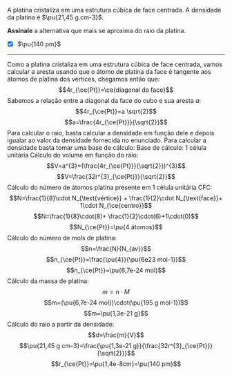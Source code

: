 A platina cristaliza em uma estrutura cúbica de face centrada. A densidade da platina é $\pu{21,45 g.cm-3}$.

**Assinale** a alternativa que mais se aproxima do raio da platina.

- [x] $\pu{140 pm}$

---

Como a platina cristaliza em uma estrutura cúbica de face centrada, vamos calcular a aresta usando que o átomo de platina da face é tangente aos átomos de platina dos vértices, chegamos então que:
$$4r_{\ce{Pt}}=\ce{diagonal da face}$$
Sabemos a relação entre a diagonal da face do cubo e sua aresta $a$:
$$4r_{\ce{Pt}}=a \sqrt{2}$$
$$a=\frac{4r_{\ce{Pt}}}{\sqrt{2}}$$
Para calcular o raio, basta calcular a densidade em função dele e depois igualar ao valor da densidade fornecida no enunciado.
Para calcular a densidade basta tomar uma base de cálculo:
Base de cálculo: 1 célula unitária
Cálculo do volume em função do raio:
$$V=a^{3}=(\frac{4r_{\ce{Pt}}}{\sqrt{2}})^{3}$$
$$V=\frac{32r^{3}_{\ce{Pt}}}{\sqrt{2}}$$
Cálculo do número de átomos platina presente em 1 célula unitária CFC:
$$N=\frac{1}{8}\cdot N_{\text{vértice}} + \frac{1}{2}\cdot N_{\text{face}}+ 1\cdot N_{\ce{centro}}$$
$$N=\frac{1}{8}\cdot(8)+ \frac{1}{2}\cdot(6)+1\cdot(0)$$
$$N_{\ce{Pt}}=\pu{4 átomos}$$
Cálculo do número de mols de platina:
$$n=\frac{N}{N_{av}}$$
$$n_{\ce{Pt}}=\frac{\pu{4}}{\pu{6e23 mol-1}}$$
$$n_{\ce{Pt}}=\pu{6,7e-24 mol}$$
Cálculo da massa de platina:
$$m=n \cdot M$$
$$m=(\pu{6,7e-24 mol})\cdot(\pu{195 g mol-1})$$
$$m=\pu{1,3e-21 g}$$
Cálculo do raio a partir da densidade:
$$d=\frac{m}{V}$$
$$\pu{21,45 g cm-3}=\frac{\pu{1,3e-21 g}}{\frac{32r^{3}_{\ce{Pt}}}{\sqrt{2}}}$$
$$r_{\ce{Pt}}=\pu{1,4e-8cm}=\pu{140 pm}$$
